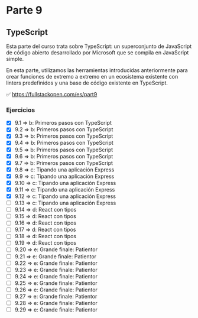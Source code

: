 # Parte 9

## TypeScript

Esta parte del curso trata sobre TypeScript: un superconjunto de JavaScript de código abierto desarrollado por Microsoft que se compila en JavaScript simple.

En esta parte, utilizamos las herramientas introducidas anteriormente para crear funciones de extremo a extremo en un ecosistema existente con linters predefinidos y una base de código existente en TypeScript.

✅ https://fullstackopen.com/es/part9

### Ejercicios

- [x] 9.1 => b: Primeros pasos con TypeScript
- [x] 9.2 => b: Primeros pasos con TypeScript
- [x] 9.3 => b: Primeros pasos con TypeScript
- [x] 9.4 => b: Primeros pasos con TypeScript
- [x] 9.5 => b: Primeros pasos con TypeScript
- [x] 9.6 => b: Primeros pasos con TypeScript
- [x] 9.7 => b: Primeros pasos con TypeScript
- [x] 9.8 => c: Tipando una aplicación Express
- [x] 9.9 => c: Tipando una aplicación Express
- [x] 9.10 => c: Tipando una aplicación Express
- [x] 9.11 => c: Tipando una aplicación Express
- [x] 9.12 => c: Tipando una aplicación Express
- [ ] 9.13 => c: Tipando una aplicación Express
- [ ] 9.14 => d: React con tipos
- [ ] 9.15 => d: React con tipos
- [ ] 9.16 => d: React con tipos
- [ ] 9.17 => d: React con tipos
- [ ] 9.18 => d: React con tipos
- [ ] 9.19 => d: React con tipos
- [ ] 9.20 => e: Grande finale: Patientor
- [ ] 9.21 => e: Grande finale: Patientor
- [ ] 9.22 => e: Grande finale: Patientor
- [ ] 9.23 => e: Grande finale: Patientor
- [ ] 9.24 => e: Grande finale: Patientor
- [ ] 9.25 => e: Grande finale: Patientor
- [ ] 9.26 => e: Grande finale: Patientor
- [ ] 9.27 => e: Grande finale: Patientor
- [ ] 9.28 => e: Grande finale: Patientor
- [ ] 9.29 => e: Grande finale: Patientor
